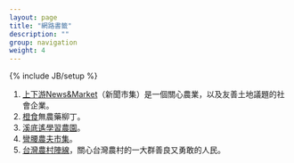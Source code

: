 ```yaml
---
layout: page
title: "網路書籤"
description: ""
group: navigation
weight: 4
---
```

{% include JB/setup %}

1. [上下游News&Market](http://www.newsmarket.com.tw/)（新聞市集）是一個關心農業，以及友善土地議題的社會企業。
2. [橙食](http://dachi-orange.blogspot.tw/)無農藥柳丁。
3. [溪底遙學習農園](http://www.befarmer.com/)。
4. [彎腰農夫市集](http://bowtoland.blogspot.tw/)。
5. [台灣農村陣線](http://www.todei.org/)，關心台灣農村的一大群善良又勇敢的人民。
